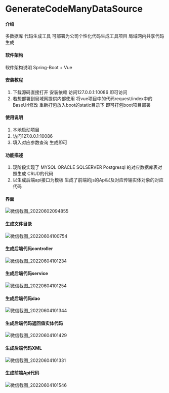 # GenerateCodeManyDataSource

#### 介绍
多数据库 代码生成工具 可部署为公司个性化代码生成工具项目 局域网内共享代码生成

#### 软件架构
软件架构说明 Spring-Boot + Vue


#### 安装教程

1.  下载源码直接打开 安装依赖 访问127.0.0.1:10086 即可访问
2.  若想部署到局域网提供内部使用 将vue项目中的代码request/index中的BaseUrl修改 重新打包放入boot的static目录下 即可打包boot项目部署


#### 使用说明

1.  本地启动项目
2.  访问127.0.0.1:10086 
3.  填入对应参数查询 生成即可


#### 功能描述
1.  现阶段实现了 MYSQL ORACLE SQLSERVER Postgresql 的对应数据库表对照生成 CRUD的代码
2.  以生成后端api接口为模板 生成了前端的js的Api以及对应传输实体对象的对应代码

#### 界面
![微信截图_20220602094855](https://user-images.githubusercontent.com/105904115/171529982-f28166eb-5cd9-43b0-b022-030f9c91be56.png)

#### 生成文件目录
![微信截图_20220604100754](https://user-images.githubusercontent.com/105904115/171974178-3294c1b8-64c8-4c4a-931f-9629c3dd42dd.png)

#### 生成后端代码controller
![微信截图_20220604101234](https://user-images.githubusercontent.com/105904115/171974200-b75bb71e-bcc8-46fb-ba74-e1de5d2094f0.png)

#### 生成后端代码service
![微信截图_20220604101254](https://user-images.githubusercontent.com/105904115/171974237-15e81dc2-c3ee-4dd4-8e13-548d0214426d.png)

#### 生成后端代码dao
![微信截图_20220604101344](https://user-images.githubusercontent.com/105904115/171974264-b2c4cf01-58e0-472b-8937-f214cb263b7b.png)

#### 生成后端代码返回值实体代码
![微信截图_20220604101429](https://user-images.githubusercontent.com/105904115/171974294-ee6aa2bb-a35f-4589-8b69-078380619dbf.png)

#### 生成后端代码XML
![微信截图_20220604101331](https://user-images.githubusercontent.com/105904115/171974305-00173cd8-65be-4855-bfd0-0ca00c4eae5d.png)

#### 生成前端Api代码
![微信截图_20220604101546](https://user-images.githubusercontent.com/105904115/171974318-dd533897-7b4c-4c27-9c12-3ea879c86ced.png)

